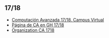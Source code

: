 ## 17/18

* [Computación Avanzada 17/18. Campus Virtual](https://campusvirtual.ull.es/1718/course/view.php?id=6506)
* [Página de CA en GH 17/18](https://ull-esit-mii-ca-1718.github.io/docs/)
* [Organization CA 1718](https://github.com/ULL-ESIT-MII-CA-1718)
